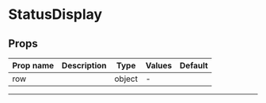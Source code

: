 # StatusDisplay

## Props

| Prop name | Description | Type   | Values | Default |
| --------- | ----------- | ------ | ------ | ------- |
| row       |             | object | -      |         |

---
